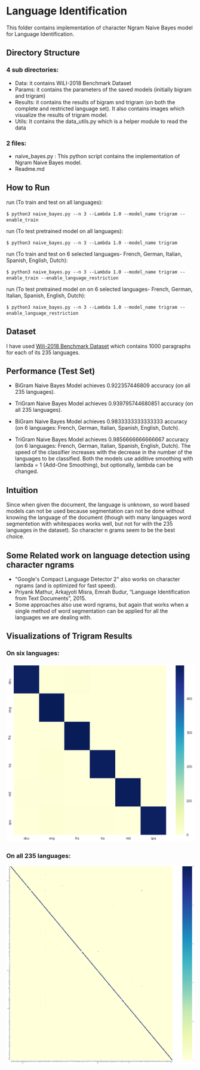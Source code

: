 # Language Identification
This folder contains implementation of character Ngram Naive Bayes model for Language Identification.


## Directory Structure
### 4 sub directories:
- Data: it contains WiLI-2018 Benchmark Dataset
- Params: it contains the parameters of the saved models (initially bigram and trigram)
- Results: it contains the results of bigram snd trigram (on both the complete and restricted language set). It also contains images which visualize the results of trigram model.
- Utils: It contains the data_utils.py which is a helper module to read the data

### 2 files:
- naive_bayes.py :  This python script contains the implementation of Ngram Naive Bayes model.
- Readme.md


## How to Run
run (To train and test on all languages):
```
$ python3 naive_bayes.py --n 3 --Lambda 1.0 --model_name trigram --enable_train
```
run (To test pretrained model on all languages):
```
$ python3 naive_bayes.py --n 3 --Lambda 1.0 --model_name trigram
```
run (To train and test on 6 selected languages- French, German, Italian, Spanish, English, Dutch):
```
$ python3 naive_bayes.py --n 3 --Lambda 1.0 --model_name trigram --enable_train --enable_language_restriction
```
run (To test pretrained model on on 6 selected languages- French, German, Italian, Spanish, English, Dutch):
```
$ python3 naive_bayes.py --n 3 --Lambda 1.0 --model_name trigram --enable_language_restriction
```


## Dataset
I have used [Wili-2018 Benchmark Dataset](https://www.google.co.in/url?sa=t&rct=j&q=&esrc=s&source=web&cd=2&cad=rja&uact=8&ved=0ahUKEwjPqqe56KLZAhWJQ48KHc8lAvQQFgg1MAE&url=https%3A%2F%2Farxiv.org%2Fpdf%2F1801.07779&usg=AOvVaw3VCyk-0c5cdTLIHINSf62M) which contains 1000 paragraphs for each of its 235 languages. 


## Performance (Test Set)

- BiGram Naive Bayes Model achieves 0.922357446809 accuracy (on all 235 languages).
- TriGram Naive Bayes Model achieves 0.939795744680851  accuracy (on all 235 languages).

- BiGram Naive Bayes Model achieves 0.9833333333333333 accuracy (on 6 languages: French, German, Italian, Spanish, English, Dutch).
- TriGram Naive Bayes Model achieves 0.9856666666666667 accuracy (on 6 languages: French, German, Italian, Spanish, English, Dutch).
The speed of the classifier increases with the decrease in the number of the languages to be classified.
Both the models use additive smoothing with lambda = 1 (Add-One Smoothing), but optionally, lambda can be changed.


## Intuition 
Since when given the document, the language is unknown, so word based models can not be used because segmentation can not be done without knowing the language of the document (though with many languages word segmentetion with whitespaces works well, but not for with the 235 languages in the dataset). So character n grams seem to be the best choice.


## Some Related work on language detection using character ngrams
- "Google's Compact Language Detector 2" also works on character ngrams (and is optimized for fast speed).
- Priyank Mathur, Arkajyoti Misra, Emrah Budur, “Language Identification from Text Documents”, 2015.
- Some approaches also use word ngrams, but again that works when a single method of word segmentation can be applied for all the languages we are dealing with.


## Visualizations of Trigram Results

### On six languages:
![](Results/Trigram_six_conf_matrix_YG.png?raw=true)

### On all 235 languages:
![](Results/Trigram_all_lang_conf_mat_YG.png?raw=true)














